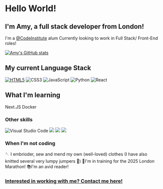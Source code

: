# Hello World! 
## I'm Amy, a full stack developer from London!

I'm a  [@CodeInstitute](https://codeinstitute.net/) alum
Currently looking to work in Full Stack/ Front-End roles!


[![Amy's GitHub stats](https://github-readme-stats.vercel.app/api?username=alcl2000&theme=vue&show_icons=true)](https://github.com/anuraghazra/github-readme-stats)

 ## My current Language Stack

[![HTML5](https://img.shields.io/badge/html5-%23E34F26.svg?style=for-the-badge&logo=html5&logoColor=white)](https://img.shields.io/badge/HTML5-E34F26.svg?style=for-the-badge&logo=HTML5&logoColor=white)
![CSS3](https://img.shields.io/badge/css3-%231572B6.svg?style=for-the-badge&logo=css3&logoColor=white)
![JavaScript](https://img.shields.io/badge/javascript-%23323330.svg?style=for-the-badge&logo=javascript&logoColor=%23F7DF1E)
![Python](https://img.shields.io/badge/python-3670A0?style=for-the-badge&logo=python&logoColor=ffdd54)
![React](https://img.shields.io/badge/react-%2320232a.svg?style=for-the-badge&logo=react&logoColor=%2361DAFB)


## What I'm learning
Next.JS
Docker

### Other skills
![Visual Studio Code](https://img.shields.io/badge/Visual%20Studio%20Code-0078d7.svg?style=for-the-badge&logo=visual-studio-code&logoColor=white)
![](https://img.shields.io/badge/GitHub-181717.svg?style=for-the-badge&logo=GitHub&logoColor=white)
![](https://img.shields.io/badge/Gitpod-FFAE33.svg?style=for-the-badge&logo=Gitpod&logoColor=black)
![](https://img.shields.io/badge/Git-F05032.svg?style=for-the-badge&logo=Git&logoColor=white)

### When I'm not coding

🪡 I embrioder, sew and mend my own (well-loved) clothes
(I have also knitted several very lumpy jumpers 🧶)
🏃I'm in training for the 2025 London Marathon!
📚I'm an avid reader!<br>


### [Interested in working with me? Contact me here!](https://www.linkedin.com/in/amy-lewis-a6193419a/)

